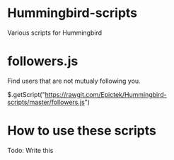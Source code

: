 # Hummingbird-scripts
Various scripts for Hummingbird

# followers.js
Find users that are not mutualy following you.

$.getScript("https://rawgit.com/Epictek/Hummingbird-scripts/master/followers.js")


# How to use these scripts
Todo: Write this
